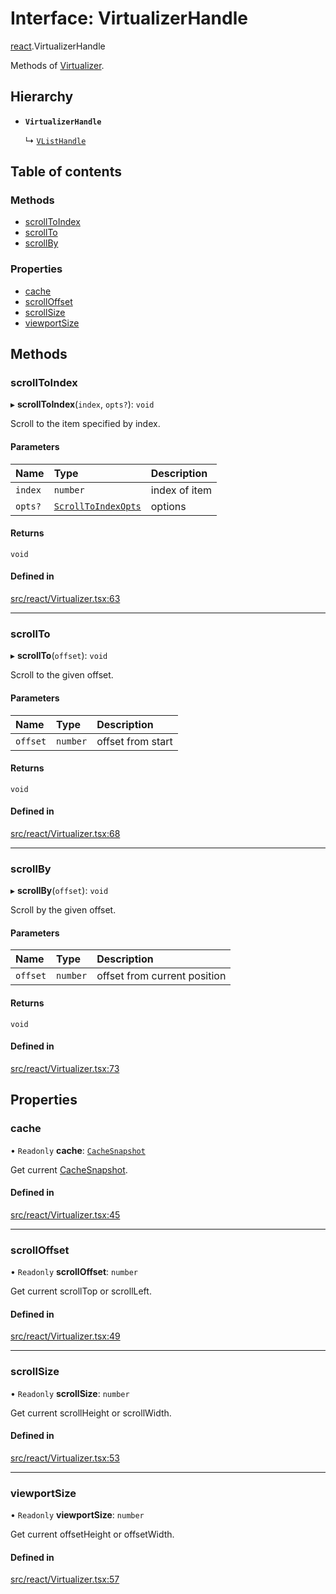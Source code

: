 # Interface: VirtualizerHandle

[react](../modules/react.md).VirtualizerHandle

Methods of [Virtualizer](../modules/react.md#virtualizer).

## Hierarchy

- **`VirtualizerHandle`**

  ↳ [`VListHandle`](react.VListHandle.md)

## Table of contents

### Methods

- [scrollToIndex](react.VirtualizerHandle.md#scrolltoindex)
- [scrollTo](react.VirtualizerHandle.md#scrollto)
- [scrollBy](react.VirtualizerHandle.md#scrollby)

### Properties

- [cache](react.VirtualizerHandle.md#cache)
- [scrollOffset](react.VirtualizerHandle.md#scrolloffset)
- [scrollSize](react.VirtualizerHandle.md#scrollsize)
- [viewportSize](react.VirtualizerHandle.md#viewportsize)

## Methods

### scrollToIndex

▸ **scrollToIndex**(`index`, `opts?`): `void`

Scroll to the item specified by index.

#### Parameters

| Name | Type | Description |
| :------ | :------ | :------ |
| `index` | `number` | index of item |
| `opts?` | [`ScrollToIndexOpts`](react.ScrollToIndexOpts.md) | options |

#### Returns

`void`

#### Defined in

[src/react/Virtualizer.tsx:63](https://github.com/inokawa/virtua/blob/d32b6594/src/react/Virtualizer.tsx#L63)

___

### scrollTo

▸ **scrollTo**(`offset`): `void`

Scroll to the given offset.

#### Parameters

| Name | Type | Description |
| :------ | :------ | :------ |
| `offset` | `number` | offset from start |

#### Returns

`void`

#### Defined in

[src/react/Virtualizer.tsx:68](https://github.com/inokawa/virtua/blob/d32b6594/src/react/Virtualizer.tsx#L68)

___

### scrollBy

▸ **scrollBy**(`offset`): `void`

Scroll by the given offset.

#### Parameters

| Name | Type | Description |
| :------ | :------ | :------ |
| `offset` | `number` | offset from current position |

#### Returns

`void`

#### Defined in

[src/react/Virtualizer.tsx:73](https://github.com/inokawa/virtua/blob/d32b6594/src/react/Virtualizer.tsx#L73)

## Properties

### cache

• `Readonly` **cache**: [`CacheSnapshot`](react.CacheSnapshot.md)

Get current [CacheSnapshot](react.CacheSnapshot.md).

#### Defined in

[src/react/Virtualizer.tsx:45](https://github.com/inokawa/virtua/blob/d32b6594/src/react/Virtualizer.tsx#L45)

___

### scrollOffset

• `Readonly` **scrollOffset**: `number`

Get current scrollTop or scrollLeft.

#### Defined in

[src/react/Virtualizer.tsx:49](https://github.com/inokawa/virtua/blob/d32b6594/src/react/Virtualizer.tsx#L49)

___

### scrollSize

• `Readonly` **scrollSize**: `number`

Get current scrollHeight or scrollWidth.

#### Defined in

[src/react/Virtualizer.tsx:53](https://github.com/inokawa/virtua/blob/d32b6594/src/react/Virtualizer.tsx#L53)

___

### viewportSize

• `Readonly` **viewportSize**: `number`

Get current offsetHeight or offsetWidth.

#### Defined in

[src/react/Virtualizer.tsx:57](https://github.com/inokawa/virtua/blob/d32b6594/src/react/Virtualizer.tsx#L57)
